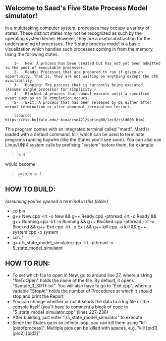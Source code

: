 

## Welcome to Saad's Five State Process Model simulator!
In a multitasking computer system, processes may occupy a variety of states. These distinct states 
may not be recognized as such by the operating system kernel. However, they are a useful abstraction 
for the understanding of processes. The 5 state process model is a basic visualization which handles such 
processes coming in from the memory, using the following states:

        1-   New: A process has been created but has not yet been admitted to the pool of executable processes.
        2-   Ready: Processes that are prepared to run if given an opportunity. That is, they are not waiting on anything except the CPU availability.
        3-   Running: The process that is currently being executed. (Assume single processor for simplicity.)
        4-   Blocked: A process that cannot execute until a specified event such as an IO completion occurs.
        5-   Exit: A process that has been released by OS either after normal termination or after abnormal termination (error).

        (source: https://cse.buffalo.edu/~bina/cse421/spring00/lec3/tsld008.htm)

This program comes with an integrated terminal called "mard". Mard is loaded with a default command, kill,
which can be used to terminate programs running haywire (like the States you'll see soon). You can also use 
Linux/UNIX system calls by prefixing "system" before them, for example:

> ls -l

would become
    
> system ls -l


## HOW TO BUILD:
_(assuming you've opened a terminal in this folder)_
-   cd bin
-   g++ New.cpp -lrt -o New && g++ Ready.cpp -pthread -lrt -o Ready && g++ Running.cpp -lrt -o Running && g++ Blocked.cpp -pthread -lrt -o Blocked && g++ Exit.cpp -lrt -o Exit && g++ kill.cpp -o kill && g++ system.cpp -o system
-   cd ../
-   g++ 5_state_model_simulator.cpp -lrt -pthread -o 5_state_model_simulator

## HOW TO RUN:
-   To set which file to open in New, go to around line 27, where a string "fileToOpen" holds the 
name of the file. By default, it opens "Sample_3_SRTF.txt". You will also have to go to "Exit.cpp", where
a variable "StopAt" holds the number of Procedures at which it should stop and print the Report
-   You can change whether or not it sends the data to a log file or the console itself (you'll have to 
comment a block of code in "5_state_model_simulator.cpp" (lines 227-236)
-   After building, just enter "./5_state_model_simulator" to execute
-   Since the States go in an infinite loop, you can kill them using "kill [pidofprocess]". Multiple pids can
be killed with spaces, e.g. "kill [pid1] [pid2] [pid3]"



